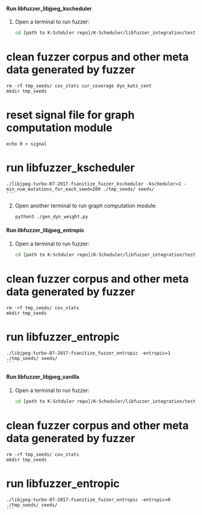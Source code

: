 #### Run libfuzzer_libjpeg_kscheduler
1. Open a terminal to run fuzzer:
    ```sh
    cd [path to K-Schduler repo]/K-Scheduler/libfuzzer_integration/test_programs/libjpeg/kscheduler 
# clean fuzzer corpus and other meta data generated by fuzzer
    rm -rf tmp_seeds/ cov_stats cur_coverage dyn_katz_cent 
    mkdir tmp_seeds
# reset signal file for graph computation module
    echo 0 > signal
# run libfuzzer_kscheduler
    ./libjpeg-turbo-07-2017-fsanitize_fuzzer_kscheduler -kscheduler=1 -min_num_mutations_for_each_seed=200 ./tmp_seeds/ seeds/
    ```
2. Open another terminal to run graph computation module:
    ```sh
    python3 ./gen_dyn_weight.py
    ```

#### Run libfuzzer_libjpeg_entropic
1. Open a terminal to run fuzzer:
    ```sh
    cd [path to K-Schduler repo]/K-Scheduler/libfuzzer_integration/test_programs/libjpeg/entropic 
# clean fuzzer corpus and other meta data generated by fuzzer
    rm -rf tmp_seeds/ cov_stats  
    mkdir tmp_seeds
# run libfuzzer_entropic
    ./libjpeg-turbo-07-2017-fsanitize_fuzzer_entropic -entropic=1 ./tmp_seeds/ seeds/
    ```

#### Run libfuzzer_libjpeg_vanilla
1. Open a terminal to run fuzzer:
    ```sh
    cd [path to K-Schduler repo]/K-Scheduler/libfuzzer_integration/test_programs/libjpeg/vanilla 
# clean fuzzer corpus and other meta data generated by fuzzer
    rm -rf tmp_seeds/ cov_stats  
    mkdir tmp_seeds
# run libfuzzer_entropic
    ./libjpeg-turbo-07-2017-fsanitize_fuzzer_entropic -entropic=0 ./tmp_seeds/ seeds/
    ```
